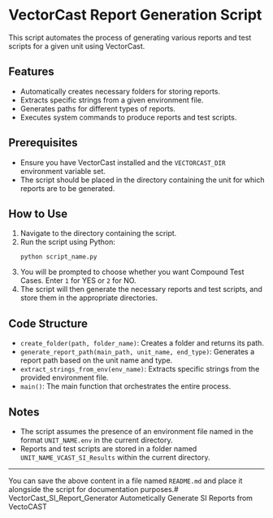 # VectorCast Report Generation Script

This script automates the process of generating various reports and test scripts for a given unit using VectorCast.

## Features

- Automatically creates necessary folders for storing reports.
- Extracts specific strings from a given environment file.
- Generates paths for different types of reports.
- Executes system commands to produce reports and test scripts.

## Prerequisites

- Ensure you have VectorCast installed and the `VECTORCAST_DIR` environment variable set.
- The script should be placed in the directory containing the unit for which reports are to be generated.

## How to Use

1. Navigate to the directory containing the script.
2. Run the script using Python:
   ```
   python script_name.py
   ```
3. You will be prompted to choose whether you want Compound Test Cases. Enter `1` for YES or `2` for NO.
4. The script will then generate the necessary reports and test scripts, and store them in the appropriate directories.

## Code Structure

- `create_folder(path, folder_name)`: Creates a folder and returns its path.
- `generate_report_path(main_path, unit_name, end_type)`: Generates a report path based on the unit name and type.
- `extract_strings_from_env(env_name)`: Extracts specific strings from the provided environment file.
- `main()`: The main function that orchestrates the entire process.

## Notes

- The script assumes the presence of an environment file named in the format `UNIT_NAME.env` in the current directory.
- Reports and test scripts are stored in a folder named `UNIT_NAME_VCAST_SI_Results` within the current directory.

---

You can save the above content in a file named `README.md` and place it alongside the script for documentation purposes.# VectorCast_SI_Report_Generator
Autometically Generate SI Reports from VectoCAST 
